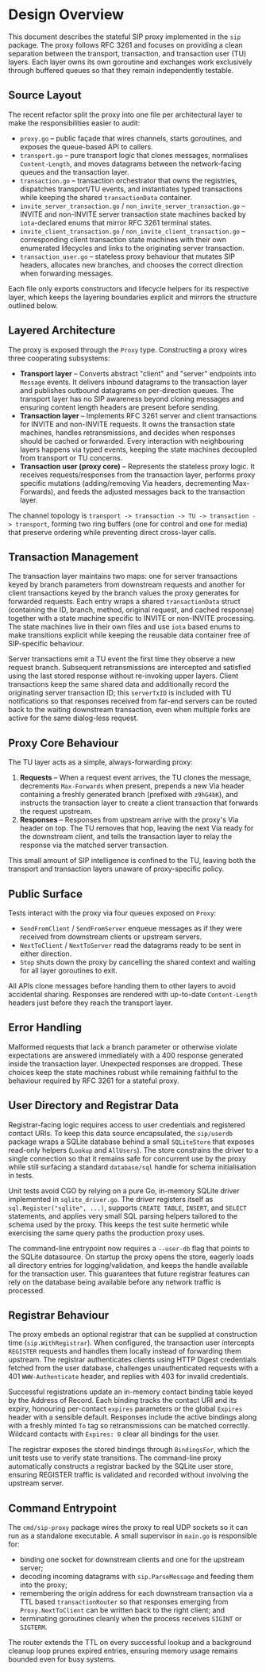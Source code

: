 # Design Overview

This document describes the stateful SIP proxy implemented in the `sip`
package. The proxy follows RFC 3261 and focuses on providing a clean separation
between the transport, transaction, and transaction user (TU) layers. Each
layer owns its own goroutine and exchanges work exclusively through buffered
queues so that they remain independently testable.

## Source Layout

The recent refactor split the proxy into one file per architectural layer to
make the responsibilities easier to audit:

- `proxy.go` – public façade that wires channels, starts goroutines, and exposes
  the queue-based API to callers.
- `transport.go` – pure transport logic that clones messages, normalises
  `Content-Length`, and moves datagrams between the network-facing queues and
  the transaction layer.
- `transaction.go` – transaction orchestrator that owns the registries,
  dispatches transport/TU events, and instantiates typed transactions while
  keeping the shared `transactionData` container.
- `invite_server_transaction.go` / `non_invite_server_transaction.go` – INVITE
  and non-INVITE server transaction state machines backed by `iota`-declared
  enums that mirror RFC 3261 terminal states.
- `invite_client_transaction.go` / `non_invite_client_transaction.go` –
  corresponding client transaction state machines with their own enumerated
  lifecycles and links to the originating server transaction.
- `transaction_user.go` – stateless proxy behaviour that mutates SIP headers,
  allocates new branches, and chooses the correct direction when forwarding
  messages.

Each file only exports constructors and lifecycle helpers for its respective
layer, which keeps the layering boundaries explicit and mirrors the structure
outlined below.

## Layered Architecture

The proxy is exposed through the `Proxy` type. Constructing a proxy wires three
cooperating subsystems:

- **Transport layer** – Converts abstract "client" and "server" endpoints into
  `Message` events. It delivers inbound datagrams to the transaction layer and
  publishes outbound datagrams on per-direction queues. The transport layer has
  no SIP awareness beyond cloning messages and ensuring content length headers
  are present before sending.
- **Transaction layer** – Implements RFC 3261 server and client transactions for
  INVITE and non-INVITE requests. It owns the transaction state machines,
  handles retransmissions, and decides when responses should be cached or
  forwarded. Every interaction with neighbouring layers happens via typed
  events, keeping the state machines decoupled from transport or TU concerns.
- **Transaction user (proxy core)** – Represents the stateless proxy logic. It
  receives requests/responses from the transaction layer, performs proxy
  specific mutations (adding/removing Via headers, decrementing Max-Forwards),
  and feeds the adjusted messages back to the transaction layer.

The channel topology is `transport -> transaction -> TU -> transaction ->
transport`, forming two ring buffers (one for control and one for media) that
preserve ordering while preventing direct cross-layer calls.

## Transaction Management

The transaction layer maintains two maps: one for server transactions keyed by
branch parameters from downstream requests and another for client transactions
keyed by the branch values the proxy generates for forwarded requests. Each
entry wraps a shared `transactionData` struct (containing the ID, branch,
method, original request, and cached response) together with a state machine
specific to INVITE or non-INVITE processing. The state machines live in their
own files and use `iota` based enums to make transitions explicit while keeping
the reusable data container free of SIP-specific behaviour.

Server transactions emit a TU event the first time they observe a new request
branch. Subsequent retransmissions are intercepted and satisfied using the last
stored response without re-invoking upper layers. Client transactions keep the
same shared data and additionally record the originating server transaction ID;
this `serverTxID` is included with TU notifications so that responses received
from far-end servers can be routed back to the waiting downstream transaction,
even when multiple forks are active for the same dialog-less request.

## Proxy Core Behaviour

The TU layer acts as a simple, always-forwarding proxy:

1. **Requests** – When a request event arrives, the TU clones the message,
   decrements `Max-Forwards` when present, prepends a new Via header containing a
   freshly generated branch (prefixed with `z9hG4bK`), and instructs the
   transaction layer to create a client transaction that forwards the request
   upstream.
2. **Responses** – Responses from upstream arrive with the proxy's Via header on
   top. The TU removes that hop, leaving the next Via ready for the downstream
   client, and tells the transaction layer to relay the response via the matched
   server transaction.

This small amount of SIP intelligence is confined to the TU, leaving both the
transport and transaction layers unaware of proxy-specific policy.

## Public Surface

Tests interact with the proxy via four queues exposed on `Proxy`:

- `SendFromClient` / `SendFromServer` enqueue messages as if they were received
  from downstream clients or upstream servers.
- `NextToClient` / `NextToServer` read the datagrams ready to be sent in either
  direction.
- `Stop` shuts down the proxy by cancelling the shared context and waiting for
  all layer goroutines to exit.

All APIs clone messages before handing them to other layers to avoid accidental
sharing. Responses are rendered with up-to-date `Content-Length` headers just
before they reach the transport layer.

## Error Handling

Malformed requests that lack a branch parameter or otherwise violate expectations
are answered immediately with a 400 response generated inside the transaction
layer. Unexpected responses are dropped. These choices keep the state machines
robust while remaining faithful to the behaviour required by RFC 3261 for a
stateful proxy.

## User Directory and Registrar Data

Registrar-facing logic requires access to user credentials and registered
contact URIs. To keep this data source encapsulated, the `sip/userdb` package
wraps a SQLite database behind a small `SQLiteStore` that exposes read-only
helpers (`Lookup` and `AllUsers`). The store constrains the driver to a single
connection so that it remains safe for concurrent use by the proxy while still
surfacing a standard `database/sql` handle for schema initialisation in tests.

Unit tests avoid CGO by relying on a pure Go, in-memory SQLite driver
implemented in `sqlite_driver.go`. The driver registers itself as
`sql.Register("sqlite", ...)`, supports `CREATE TABLE`, `INSERT`, and `SELECT`
statements, and applies very small SQL parsing helpers tailored to the schema
used by the proxy. This keeps the test suite hermetic while exercising the same
query paths the production proxy uses.

The command-line entrypoint now requires a `--user-db` flag that points to the
SQLite datasource. On startup the proxy opens the store, eagerly loads all
directory entries for logging/validation, and keeps the handle available for the
transaction user. This guarantees that future registrar features can rely on the
database being available before any network traffic is processed.

## Registrar Behaviour

The proxy embeds an optional registrar that can be supplied at construction time
(`sip.WithRegistrar`). When configured, the transaction user intercepts
`REGISTER` requests and handles them locally instead of forwarding them
upstream. The registrar authenticates clients using HTTP Digest credentials
fetched from the user database, challenges unauthenticated requests with a 401
`WWW-Authenticate` header, and replies with 403 for invalid credentials.

Successful registrations update an in-memory contact binding table keyed by the
Address of Record. Each binding tracks the contact URI and its expiry, honouring
per-contact `expires` parameters or the global `Expires` header with a sensible
default. Responses include the active bindings along with a freshly minted `To`
tag so retransmissions can be matched correctly. Wildcard contacts with
`Expires: 0` clear all bindings for the user.

The registrar exposes the stored bindings through `BindingsFor`, which the unit
tests use to verify state transitions. The command-line proxy automatically
constructs a registrar backed by the SQLite user store, ensuring REGISTER
traffic is validated and recorded without involving the upstream server.

## Command Entrypoint

The `cmd/sip-proxy` package wires the proxy to real UDP sockets so it can run as a
standalone executable. A small supervisor in `main.go` is responsible for:

- binding one socket for downstream clients and one for the upstream server;
- decoding incoming datagrams with `sip.ParseMessage` and feeding them into the
  proxy;
- remembering the origin address for each downstream transaction via a TTL based
  `transactionRouter` so that responses emerging from `Proxy.NextToClient` can be
  written back to the right client; and
- terminating goroutines cleanly when the process receives `SIGINT` or `SIGTERM`.

The router extends the TTL on every successful lookup and a background cleanup
loop prunes expired entries, ensuring memory usage remains bounded even for busy
systems.
